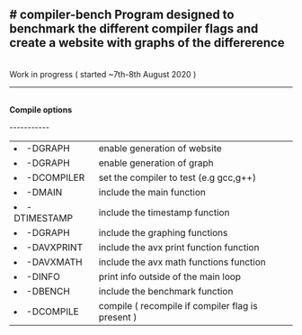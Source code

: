 <H2># compiler-bench
Program designed to benchmark the different compiler flags and create a website with graphs of the differerence</H2>
<BR>
Work in progress ( started ~7th-8th August 2020 )
<BR>
<HR>
<BR>
<B>Compile options</B><BR>
<TABLE>
<UL>
<TR>-<TD><LI>-DGRAPH</TD><TD>enable generation of website</LI></TD></TR>
<TR>-<TD><LI>-DGRAPH</TD><TD>enable generation of graph</LI></TD></TR>
<TR>-<TD><LI>-DCOMPILER</TD><TD>set the compiler to test (e.g gcc,g++)</LI></TD></TR>
<TR>-<TD><LI>-DMAIN</TD><TD>include the main function</LI></TD></TR>
<TR>-<TD><LI>-DTIMESTAMP</TD><TD>include the timestamp function</LI></TD></TR>
<TR>-<TD><LI>-DGRAPH</TD><TD>include the graphing functions</LI></TD></TR>
<TR>-<TD><LI>-DAVXPRINT</TD><TD>include the avx print function function</LI></TD></TR>
<TR>-<TD><LI>-DAVXMATH</TD><TD>include the avx math functions function</LI></TD></TR>
<TR>-<TD><LI>-DINFO</TD><TD>print info outside of the main loop</LI></TD></TR>
<TR>-<TD><LI>-DBENCH</TD><TD>include the benchmark function</LI></TD></TR>
<TR>-<TD><LI>-DCOMPILE</TD><TD>compile ( recompile if compiler flag is present )</LI></TD></TR>
</UL>
</TABLE>
